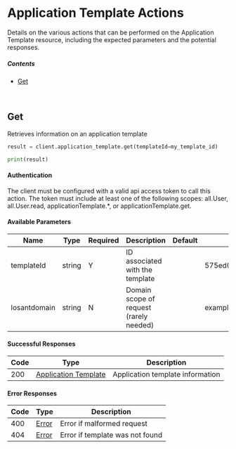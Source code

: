 # Application Template Actions

Details on the various actions that can be performed on the
Application Template resource, including the expected
parameters and the potential responses.

##### Contents

*   [Get](#get)

<br/>

## Get

Retrieves information on an application template

```python
result = client.application_template.get(templateId=my_template_id)

print(result)
```

#### Authentication
The client must be configured with a valid api access token to call this
action. The token must include at least one of the following scopes:
all.User, all.User.read, applicationTemplate.*, or applicationTemplate.get.

#### Available Parameters

| Name | Type | Required | Description | Default | Example |
| ---- | ---- | -------- | ----------- | ------- | ------- |
| templateId | string | Y | ID associated with the template |  | 575ed0de7ae143cd83dc4aa5 |
| losantdomain | string | N | Domain scope of request (rarely needed) |  | example.com |

#### Successful Responses

| Code | Type | Description |
| ---- | ---- | ----------- |
| 200 | [Application Template](_schemas.md#application-template) | Application template information |

#### Error Responses

| Code | Type | Description |
| ---- | ---- | ----------- |
| 400 | [Error](_schemas.md#error) | Error if malformed request |
| 404 | [Error](_schemas.md#error) | Error if template was not found |

